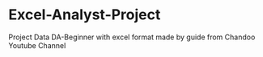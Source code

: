 # Excel-Analyst-Project

Project Data DA-Beginner with excel format made by guide from  Chandoo Youtube Channel
